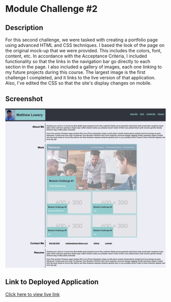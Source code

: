 # Module Challenge #2

## Description

For this second challenge, we were tasked with creating a portfolio page using advanced HTML and CSS techniques. I based the look of the page on the original mock-up that we were provided. This includes the colors, font, content, etc. In accordance with the Acceptance Criteria, I included functionality so that the links in the navigation bar go directly to each section in the page. I also included a gallery of images, each one linking to my future projects during this course. The largest image is the first challenge I completed, and it links to the live version of that application. Also, I've edited the CSS so that the site's display changes on mobile.

## Screenshot

![Web Application Screenshot](https://github.com/lowerym/module-challenge-2/blob/main/assets/scrnli_1_6_2024_6-39-31%20PM.png)

## Link to Deployed Application

[Click here to view live link](https://lowerym.github.io/module-challenge-2/)
